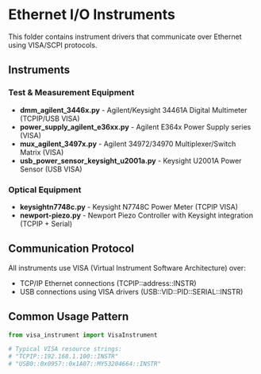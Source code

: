 # Ethernet I/O Instruments

This folder contains instrument drivers that communicate over Ethernet using VISA/SCPI protocols.

## Instruments

### Test & Measurement Equipment
- **dmm_agilent_3446x.py** - Agilent/Keysight 34461A Digital Multimeter (TCPIP/USB VISA)
- **power_supply_agilent_e36xx.py** - Agilent E364x Power Supply series (VISA)  
- **mux_agilent_3497x.py** - Agilent 34972/34970 Multiplexer/Switch Matrix (VISA)
- **usb_power_sensor_keysight_u2001a.py** - Keysight U2001A Power Sensor (USB VISA)

### Optical Equipment  
- **keysightn7748c.py** - Keysight N7748C Power Meter (TCPIP VISA)
- **newport-piezo.py** - Newport Piezo Controller with Keysight integration (TCPIP + Serial)

## Communication Protocol
All instruments use VISA (Virtual Instrument Software Architecture) over:
- TCP/IP Ethernet connections (TCPIP::address::INSTR)
- USB connections using VISA drivers (USB::VID::PID::SERIAL::INSTR)

## Common Usage Pattern
```python
from visa_instrument import VisaInstrument

# Typical VISA resource strings:
# "TCPIP::192.168.1.100::INSTR"  
# "USB0::0x0957::0x1A07::MY53204664::INSTR"
```